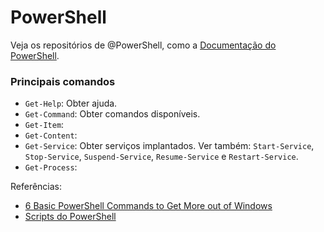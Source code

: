 # PowerShell

Veja os repositórios de @PowerShell, como a [Documentação do PowerShell](https://github.com/PowerShell/PowerShell-Docs).

### Principais comandos
* `Get-Help`: Obter ajuda.
* `Get-Command`: Obter comandos disponíveis.
* `Get-Item`: 
* `Get-Content`: 
* `Get-Service`: Obter serviços implantados. Ver também: `Start-Service`, `Stop-Service`, 
`Suspend-Service`, `Resume-Service` e `Restart-Service`.
* `Get-Process`: 

Referências: 
* [6 Basic PowerShell Commands to Get More out of Windows](http://www.makeuseof.com/tag/6-basic-powershell-commands-get-windows/)
* [Scripts do PowerShell](https://docs.microsoft.com/pt-br/powershell/scripting/powershell-scripting)
